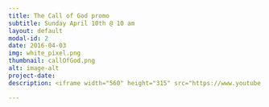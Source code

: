```yaml
---
title: The Call of God promo
subtitle: Sunday April 10th @ 10 am 
layout: default
modal-id: 2
date: 2016-04-03
img: white_pixel.png
thumbnail: callOfGod.png
alt: image-alt
project-date: 
description: <iframe width="560" height="315" src="https://www.youtube.com/embed/oVIx85eXemI" frameborder="0" allowfullscreen></iframe>

---
```





